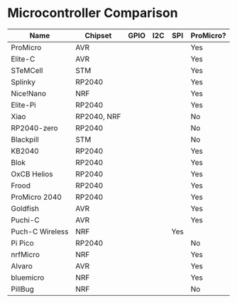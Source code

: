 # Microcontroller Comparison

| Name | Chipset | GPIO | I2C | SPI | ProMicro? |
| ---- | ------- | ---- | --- | --- | --------- |
| ProMicro | AVR |      |     |     | Yes       |
| Elite-C | AVR  |      |     |     | Yes       |
| STeMCell | STM |      |     |     | Yes       |
| Splinky | RP2040 |    |     |     | Yes       |
| Nice!Nano | NRF |     |     |     | Yes       |
| Elite-Pi | RP2040 |   |     |     | Yes       |
| Xiao     | RP2040, NRF ||   |     | No |
| RP2040-zero | RP2040 ||     |     | No | 
| Blackpill | STM |     |     |     | No |
| KB2040 | RP2040 |     |     |     | Yes |
| Blok | RP2040 |       |     |     | Yes |
| OxCB Helios | RP2040 ||     |     | Yes |
| Frood | RP2040 |      |     |     | Yes |
| ProMicro 2040 | RP2040 ||   |     | Yes |
| Goldfish | AVR |      |     |     | Yes |
| Puchi-C | AVR |       |     |     | Yes |
| Puch-C Wireless | NRF |     |     | Yes |
| Pi Pico | RP2040 |    |     |     | No |
| nrfMicro | NRF |      |     |     | Yes |
| Alvaro | AVR |        |     |     | Yes |
| bluemicro | NRF |     |     |     | Yes |
| PillBug | NRF |       |     |     | No |
